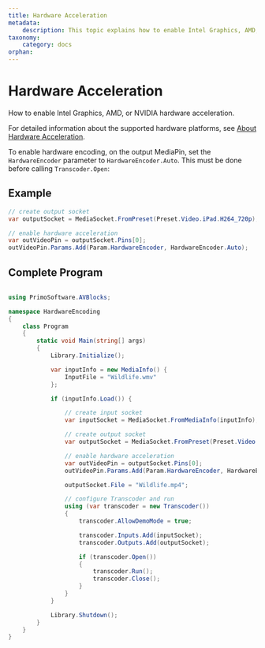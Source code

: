 ```yaml
---
title: Hardware Acceleration
metadata:
    description: This topic explains how to enable Intel Graphics, AMD, or NVIDIA hardware acceleration.
taxonomy:
    category: docs
orphan:
---
```


# Hardware Acceleration

How to enable Intel Graphics, AMD, or NVIDIA hardware acceleration.

For detailed information about the supported hardware platforms, see [About Hardware Acceleration](../../about-avblocks/about-hardware-acceleration).

To enable hardware encoding, on the output MediaPin, set the `HardwareEncoder` parameter to `HardwareEncoder.Auto`. This must be done before calling `Transcoder.Open`:

## Example

``` csharp
// create output socket
var outputSocket = MediaSocket.FromPreset(Preset.Video.iPad.H264_720p);

// enable hardware acceleration
var outVideoPin = outputSocket.Pins[0];
outVideoPin.Params.Add(Param.HardwareEncoder, HardwareEncoder.Auto);

```

## Complete Program

``` csharp

using PrimoSoftware.AVBlocks;

namespace HardwareEncoding
{
    class Program
    {
        static void Main(string[] args)
        {
            Library.Initialize();

            var inputInfo = new MediaInfo() {
                InputFile = "Wildlife.wmv"
            };

            if (inputInfo.Load()) {

                // create input socket
                var inputSocket = MediaSocket.FromMediaInfo(inputInfo);

                // create output socket
                var outputSocket = MediaSocket.FromPreset(Preset.Video.iPad.H264_720p);

                // enable hardware acceleration
                var outVideoPin = outputSocket.Pins[0];
                outVideoPin.Params.Add(Param.HardwareEncoder, HardwareEncoder.Auto);

                outputSocket.File = "Wildlife.mp4";

                // configure Transcoder and run 
                using (var transcoder = new Transcoder())
                {
                    transcoder.AllowDemoMode = true;

                    transcoder.Inputs.Add(inputSocket);
                    transcoder.Outputs.Add(outputSocket);

                    if (transcoder.Open())
                    {
                        transcoder.Run();
                        transcoder.Close();
                    }
                }
            }

            Library.Shutdown();
        }
    }
}
```
